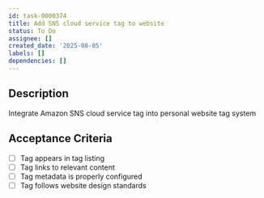 ```yaml
---
id: task-0000374
title: Add SNS cloud service tag to website
status: To Do
assignee: []
created_date: '2025-08-05'
labels: []
dependencies: []
---
```


## Description

Integrate Amazon SNS cloud service tag into personal website tag system

## Acceptance Criteria

- [ ] Tag appears in tag listing
- [ ] Tag links to relevant content
- [ ] Tag metadata is properly configured
- [ ] Tag follows website design standards
